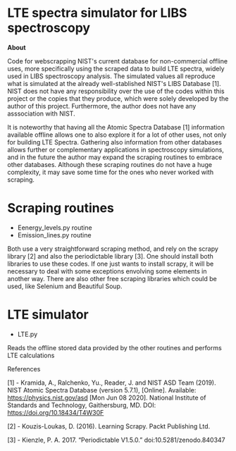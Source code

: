 # LTE spectra simulator for LIBS spectroscopy

**About**

Code for webscrapping NIST's current database for non-commercial offline uses, more specifically using the scraped data to build LTE spectra, widely used in LIBS spectroscopy analysis. The simulated values all reproduce what is simulated at the already well-stablished NIST's LIBS Database [1]. NIST does not have any responsibility over the use of the codes within this project or the copies that they produce, which were solely developed by the author of this project. Furthermore, the author does not have any asssociation with NIST.

It is noteworthy that having all the Atomic Spectra Database [1] information available offline allows one to also explore it for a lot of other uses, not only for building LTE Spectra. Gathering also information from other databases allows further or complementary applications in spectroscopy simulations, and in the future the author may expand the scraping routines to embrace other databases. Although these scraping routines do not have a huge complexity, it may save some time for the ones who never worked with scraping.

# Scraping routines

- Eenergy_levels.py routine
- Emission_lines.py routine

Both use a very straightforward scraping method, and rely on the scrapy library [2] and also the periodictable library [3]. One should install both libraries to use these codes. If one just wants to install scrapy, it will be necessary to deal with some exceptions envolving some elements in another way. There are also other free scraping libraries which could be used, like Selenium and Beautiful Soup.

# LTE simulator

- LTE.py

Reads the offline stored data provided by the other routines and performs LTE calculations

References

[1] - Kramida, A., Ralchenko, Yu., Reader, J. and NIST ASD Team (2019). NIST Atomic Spectra Database (version 5.7.1), [Online]. Available: https://physics.nist.gov/asd [Mon Jun 08 2020]. National Institute of Standards and Technology, Gaithersburg, MD. DOI: https://doi.org/10.18434/T4W30F

[2] - Kouzis-Loukas, D. (2016). Learning Scrapy. Packt Publishing Ltd.

[3] - Kienzle, P. A. 2017. “Periodictable V1.5.0.” doi:10.5281/zenodo.840347
